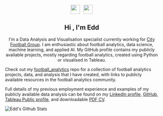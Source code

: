 <p align='center'>
<a href="https://twitter.com/eddwebster"><img height="30" src="https://github.com/stephenajulu/WaylonWalker/blob/main/icon/twitter.png?raw=true"></a>&nbsp;&nbsp;
<a href="https://www.linkedin.com/in/eddwebster/"><img height="30" src="https://github.com/stephenajulu/WaylonWalker/blob/main/icon/linkedin.png?raw=true"></a>
</p>

<h2 align="center">Hi , I'm Edd</h2>
<p align="center">
I'm a Data Analysis and Visualisation specialist currently working for <a href="https://www.cityfootballgroup.com/" target="_blank">City Football Group</a>. I am enthusiastic about football analytics, data science, machine learning, and applied AI. My GitHub profile contains my publicly available projects, mostly regarding football analytics, created using Python or visualised in Tableau.
  
Check out my <a href="https://github.com/eddwebster/football_analytics" target="_blank">football_analytics</a> repo for a collection of football analytics projects, data, and analysis that I have created, with links to publicly available resources in the football analytics community.

Full details of my previous employment experience and examples of my publicly available data analysis can be found on my <a href="https://www.linkedin.com/in/eddwebster/" target="_blank">LinkedIn profile</a>, <a href="https://github.com/eddwebster/" target="_blank">GitHub</a>, <a href="https://public.tableau.com/profile/edd.webster#!/" target="_blank">Tableau Public profile</a>, and downloadable <a href="/downloads/EddWebsterCV.pdf" download>PDF CV</a>.
</p>

![Edd's Github Stats](https://github-readme-stats.vercel.app/api?username=eddwebster&show_icons=true&theme=vue-dark)
